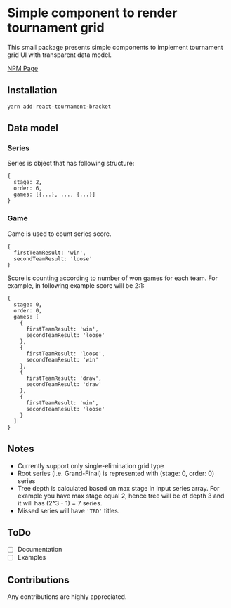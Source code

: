 # Simple component to render tournament grid

This small package presents simple components to implement tournament grid UI
with transparent data model.

[NPM Page](https://www.npmjs.com/package/react-tournament-grid)

## Installation

```
yarn add react-tournament-bracket
```

## Data model

### Series

Series is object that has following structure:

```
{
  stage: 2,
  order: 6,
  games: [{...}, ..., {...}]
}
```

### Game

Game is used to count series score.

```
{
  firstTeamResult: 'win',
  secondTeamResult: 'loose'
}
```

Score is counting according to number of won games for each team.
For example, in following example score will be 2:1:

```
{
  stage: 0,
  order: 0,
  games: [
    {
      firstTeamResult: 'win',
      secondTeamResult: 'loose'
    },
    {
      firstTeamResult: 'loose',
      secondTeamResult: 'win'
    },
    {
      firstTeamResult: 'draw',
      secondTeamResult: 'draw'
    },
    {
      firstTeamResult: 'win',
      secondTeamResult: 'loose'
    }
  ]
}
```

## Notes

* Currently support only single-elimination grid type
* Root series (i.e. Grand-Final) is represented with (stage: 0, order: 0) series
* Tree depth is calculated based on max stage in input series array. For example you have max stage equal 2, hence tree will be of depth 3 and it will has (2^3 - 1) = 7 series.
* Missed series will have `'TBD'` titles.

## ToDo

- [ ] Documentation
- [ ] Examples

## Contributions

Any contributions are highly appreciated.
